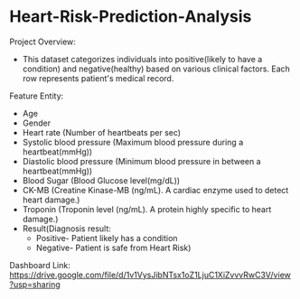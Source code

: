 # Heart-Risk-Prediction-Analysis

Project Overview:
- This dataset categorizes individuals into positive(likely to have a condition) and negative(healthy) based on various clinical factors. Each row represents patient's medical record.

Feature Entity:
- Age
- Gender
- Heart rate (Number of heartbeats per sec)
- Systolic blood pressure (Maximum blood pressure during a heartbeat(mmHg))
- Diastolic blood pressure (Minimum blood pressure in between a heartbeat(mmHg)) 
- Blood Sugar (Blood Glucose level(mg/dL))
- CK-MB (Creatine Kinase-MB (ng/mL). A cardiac enzyme used to detect heart damage.)
- Troponin (Troponin level (ng/mL). A protein highly specific to heart damage.)
- Result(Diagnosis result: 
    - Positive- Patient likely has a condition
    - Negative- Patient is safe from Heart Risk)

Dashboard Link: https://drive.google.com/file/d/1v1VysJibNTsx1oZ1LjuC1XiZvvvRwC3V/view?usp=sharing

